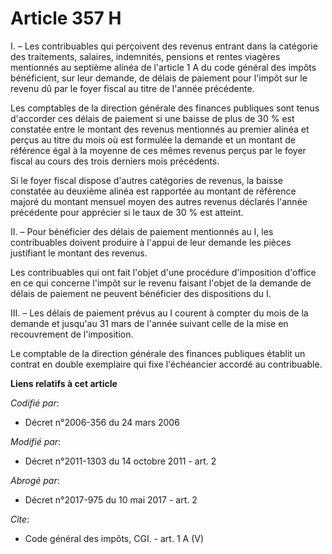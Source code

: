 # Article 357 H

I. – Les contribuables qui perçoivent des revenus entrant dans la catégorie des traitements, salaires, indemnités, pensions
et rentes viagères mentionnés au septième alinéa de l'article 1 A du code général des impôts bénéficient, sur leur demande,
de délais de paiement pour l'impôt sur le revenu dû par le foyer fiscal au titre de l'année précédente. 

Les comptables de la direction générale des finances publiques sont tenus d'accorder ces délais de paiement si une baisse de
plus de 30 % est constatée entre le montant des revenus mentionnés au premier alinéa et perçus au titre du mois où est
formulée la demande et un montant de référence égal à la moyenne de ces mêmes revenus perçus par le foyer fiscal au cours des
trois derniers mois précédents. 

Si le foyer fiscal dispose d'autres catégories de revenus, la baisse constatée au deuxième alinéa est rapportée au montant de
référence majoré du montant mensuel moyen des autres revenus déclarés l'année précédente pour apprécier si le taux de 30 %
est atteint. 

II. – Pour bénéficier des délais de paiement mentionnés au I, les contribuables doivent produire à l'appui de leur demande
les pièces justifiant le montant des revenus. 

Les contribuables qui ont fait l'objet d'une procédure d'imposition d'office en ce qui concerne l'impôt sur le revenu faisant
l'objet de la demande de délais de paiement ne peuvent bénéficier des dispositions du I. 

III. – Les délais de paiement prévus au I courent à compter du mois de la demande et jusqu'au 31 mars de l'année suivant
celle de la mise en recouvrement de l'imposition. 

Le comptable de la direction générale des finances publiques établit un contrat en double exemplaire qui fixe l'échéancier
accordé au contribuable.

**Liens relatifs à cet article**

_Codifié par_:

  - Décret n°2006-356 du 24 mars 2006

_Modifié par_:

  - Décret n°2011-1303 du 14 octobre 2011 - art. 2

_Abrogé par_:

  - Décret n°2017-975 du 10 mai 2017 - art. 2

_Cite_:

  - Code général des impôts, CGI. - art. 1 A (V)
